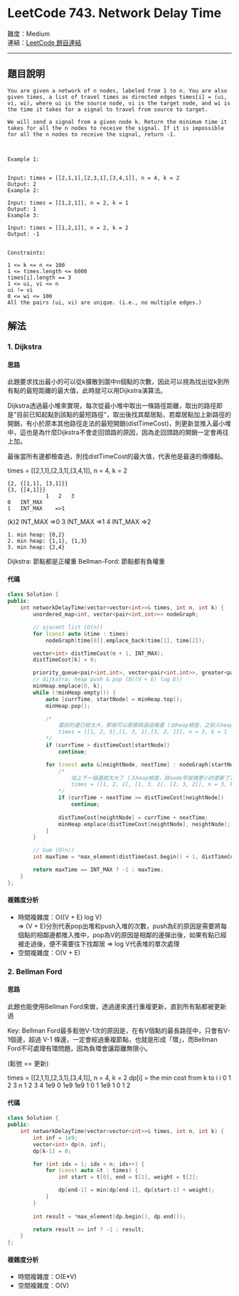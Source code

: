 # LeetCode 743. Network Delay Time

難度：Medium  
連結：[LeetCode 題目連結](https://leetcode.com/problems/network-delay-time/description/)

---

## 題目說明
    
    You are given a network of n nodes, labeled from 1 to n. You are also given times, a list of travel times as directed edges times[i] = (ui, vi, wi), where ui is the source node, vi is the target node, and wi is the time it takes for a signal to travel from source to target.

    We will send a signal from a given node k. Return the minimum time it takes for all the n nodes to receive the signal. If it is impossible for all the n nodes to receive the signal, return -1.

    

    Example 1:


    Input: times = [[2,1,1],[2,3,1],[3,4,1]], n = 4, k = 2
    Output: 2
    Example 2:

    Input: times = [[1,2,1]], n = 2, k = 1
    Output: 1
    Example 3:

    Input: times = [[1,2,1]], n = 2, k = 2
    Output: -1
    

    Constraints:

    1 <= k <= n <= 100
    1 <= times.length <= 6000
    times[i].length == 3
    1 <= ui, vi <= n
    ui != vi
    0 <= wi <= 100
    All the pairs (ui, vi) are unique. (i.e., no multiple edges.)

## 解法
### 1. Dijkstra
#### 思路

此題要求找出最小的可以從k擴散到圖中n個點的次數，因此可以視為找出從k到所有點的最短距離的最大值，此時就可以用Dijkstra演算法。

Dijkstra透過最小堆來實現，每次從最小堆中取出一條路徑距離，取出的路徑即是"目前已知起點到該點的最短路徑"，取出後找其鄰居點，若鄰居點加上新路徑的開銷，有小於原本其他路徑走法的最短開銷(distTimeCost)，則更新並推入最小堆中，這也是為什麼Dijkstra不會走回頭路的原因，因為走回頭路的開銷一定會再往上加。

最後當所有邊都檢查過，則找distTimeCost的最大值，代表他是最遠的傳播點。

times = [[2,1,1],[2,3,1],[3,4,1]], n = 4, k = 2

    {2, {[1,1], [3,1]}}
    {3, {[4,1]}}
                1   2   3
    0   INT_MAX
    1   INT_MAX    =>1
 (k)2   INT_MAX =>0
    3   INT_MAX    =>1
    4   INT_MAX       =>2

    1. min heap: {0,2}
    2. min heap: {1,1}, {1,3}
    3. min heap: {2,4}

Dijkstra: 節點都是正權重
Bellman-Ford: 節點都有負權重

#### 代碼
```c++
class Solution {
public:
    int networkDelayTime(vector<vector<int>>& times, int n, int k) {
        unordered_map<int, vector<pair<int,int>>> nodeGraph;

        // ajacent list (O(n))
        for (const auto &time : times)
            nodeGraph[time[0]].emplace_back(time[1], time[2]);

        vector<int> distTimeCost(n + 1, INT_MAX);
        distTimeCost[k] = 0;

        priority_queue<pair<int,int>, vector<pair<int,int>>, greater<pair<int,int>>> minHeap; // {weight, dest}: total weight from k
        // dijkstra: heap push & pop (O((V + E) log E))
        minHeap.emplace(0, k);
        while (!minHeap.empty()) {
            auto [currTime, startNode] = minHeap.top();
            minHeap.pop();

            /* 
                當前的邊已經太大，那就可以直接跳過這條邊 (出heap檢查，之前入heap該node還沒被更小的更新過)
                times = [[1, 2, 5],[1, 3, 1],[3, 2, 1]], n = 3, k = 1
            */
            if (currTime > distTimeCost[startNode])
                continue;

            for (const auto &[neightNode, nextTime] : nodeGraph[startNode]) {
                /*
                    加上下一個邊就太大了 (入heap檢查，該node早就被更小的更新了)
                    times = [[1, 2, 1], [1, 3, 2], [2, 3, 2]], n = 3, k = 1
                */
                if (currTime + nextTime >= distTimeCost[neightNode])
                    continue;
                    
                distTimeCost[neightNode] = currTime + nextTime;
                minHeap.emplace(distTimeCost[neightNode], neightNode);
            }
        }

        // Sum (O(n))
        int maxTime = *max_element(distTimeCost.begin() + 1, distTimeCost.end());

        return maxTime == INT_MAX ? -1 : maxTime;
    }
};
```

#### 複雜度分析

- 時間複雜度：O((V + E) log V)  
    => (V + E)分別代表pop出堆和push入堆的次數，push為E的原因是需要將每個點的相鄰邊都推入推中，pop為V的原因是相鄰的邊彈出後，如果有點已經被走過後，便不需要往下找鄰居
    => log V代表堆的單次處理
- 空間複雜度：O(V + E)

### 2. Bellman Ford
#### 思路

此題也能使用Bellman Ford來做，透過邊來進行重複更新，直到所有點都被更新過

Key: Bellman Ford最多鬆弛V-1次的原因是，在有V個點的最長路徑中，只會有V-1個邊，超過 V-1 條邊，一定會經過重複節點，也就是形成「環」，而Bellman Ford不可處理有環問題，因為負環會讓距離無限小。

(鬆弛 == 更新)

times = [[2,1,1],[2,3,1],[3,4,1]], n = 4, k = 2
    dp[i] = the min cost from k to i
    i   0   1   2   3
    n   1   2   3   4
        1e9 0   1e9 1e9
        1   0   1   1e9
        1   0   1   2

#### 代碼
```c++
class Solution {
public:
    int networkDelayTime(vector<vector<int>>& times, int n, int k) {
        int inf = 1e9;
        vector<int> dp(n, inf);
        dp[k-1] = 0;

        for (int idx = 1; idx < n; idx++) {
            for (const auto &t : times) {
                int start = t[0], end = t[1], weight = t[2];

                dp[end-1] = min(dp[end-1], dp[start-1] + weight);
            }
        }
        
        int result = *max_element(dp.begin(), dp.end());

        return result >= inf ? -1 : result;
    }
};
```

#### 複雜度分析

- 時間複雜度：O(E*V)  
- 空間複雜度：O(V)

